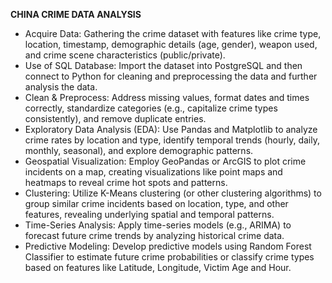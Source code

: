 **CHINA CRIME DATA ANALYSIS**

- Acquire Data: Gathering the crime dataset with features like crime type, location, timestamp, demographic details (age, gender), weapon used, and crime scene characteristics (public/private).
- Use of SQL Database: Import the dataset into PostgreSQL and then connect to Python for cleaning and preprocessing the data and further analysis the data.
- Clean & Preprocess: Address missing values, format dates and times correctly, standardize categories (e.g., capitalize crime types consistently), and remove duplicate entries.
- Exploratory Data Analysis (EDA): Use Pandas and Matplotlib to analyze crime rates by location and type, identify temporal trends (hourly, daily, monthly, seasonal), and explore demographic patterns.
- Geospatial Visualization: Employ GeoPandas or ArcGIS to plot crime incidents on a map, creating visualizations like point maps and heatmaps to reveal crime hot spots and patterns.
- Clustering: Utilize K-Means clustering (or other clustering algorithms) to group similar crime incidents based on location, type, and other features, revealing underlying spatial and temporal patterns.
- Time-Series Analysis: Apply time-series models (e.g., ARIMA) to forecast future crime trends by analyzing historical crime data.
- Predictive Modeling: Develop predictive models using Random Forest Classifier to estimate future crime probabilities or classify crime types based on features like Latitude, Longitude, Victim Age and Hour.

